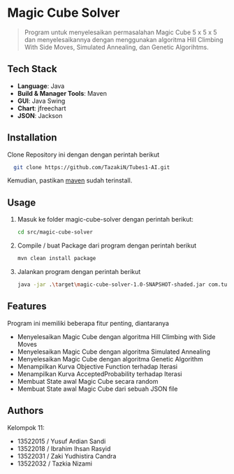 
# Magic Cube Solver

> Program untuk menyelesaikan permasalahan Magic Cube 5 x 5 x 5 dan menyelesaikannya dengan menggunakan algoritma Hill Climbing With Side Moves, Simulated Annealing, dan Genetic Algorihtms.

## Tech Stack

- **Language**: Java
- **Build & Manager Tools**: Maven
- **GUI**: Java Swing
- **Chart**: jfreechart
- **JSON**: Jackson

## Installation

Clone Repository ini dengan dengan perintah berikut

```bash
  git clone https://github.com/TazakiN/Tubes1-AI.git
```

Kemudian, pastikan [maven](https://maven.apache.org/install.html) sudah terinstall.

## Usage

1. Masuk ke folder magic-cube-solver dengan perintah berikut:

    ```bash
    cd src/magic-cube-solver
    ```

2. Compile / buat Package dari program dengan perintah berikut

    ```bash
    mvn clean install package
    ```

3. Jalankan program dengan perintah berikut

    ```bash
    java -jar .\target\magic-cube-solver-1.0-SNAPSHOT-shaded.jar com.tubesai
    ```

## Features

Program ini memiliki beberapa fitur penting, diantaranya

- Menyelesaikan Magic Cube dengan algoritma Hill Climbing with Side Moves
- Menyelesaikan Magic Cube dengan algoritma Simulated Annealing
- Menyelesaikan Magic Cube dengan algoritma Genetic Algorithm
- Menampilkan Kurva Objective Function terhadap Iterasi
- Menampilkan Kurva AcceptedProbability terhadap Iterasi
- Membuat State awal Magic Cube secara random
- Membuat State awal Magic Cube dari sebuah JSON file

## Authors

Kelompok 11:

- 13522015 / Yusuf Ardian Sandi
- 13522018 / Ibrahim Ihsan Rasyid
- 13522031 / Zaki Yudhistira Candra
- 13522032 / Tazkia Nizami
